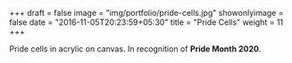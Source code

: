 +++
draft = false
image = "img/portfolio/pride-cells.jpg"
showonlyimage = false
date = "2016-11-05T20:23:59+05:30"
title = "Pride Cells"
weight = 11
+++

Pride cells in acrylic on canvas. In recognition of **Pride Month 2020**.